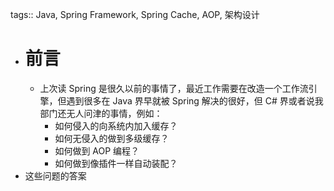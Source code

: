 tags:: Java, Spring Framework, Spring Cache, AOP, 架构设计

- # 前言
	- 上次读 Spring 是很久以前的事情了，最近工作需要在改造一个工作流引擎，但遇到很多在 Java 界早就被 Spring 解决的很好，但 C# 界或者说我部门还无人问津的事情，例如：
		- 如何侵入的向系统内加入缓存？
		- 如何无侵入的做到多级缓存？
		- 如何做到 AOP 编程？
		- 如何做到像插件一样自动装配？
- 这些问题的答案
